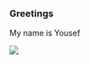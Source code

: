 ### Greetings

My name is Yousef

<img align="left" src="https://github-readme-stats.vercel.app/api?username=yousefh409&&layout=compact&count_private=true&show_icons=true&hide_border=false"/>
<!-- <img align="left" src="https://github-readme-stats.vercel.app/api/top-langs/?username=yousefh409&layout=compact&hide_border=true&card_width=250"/> -->

